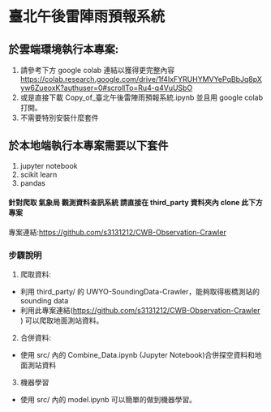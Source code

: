 # 臺北午後雷陣雨預報系統

## 於雲端環境執行本專案:
1. 請參考下方 google colab 連結以獲得更完整內容
https://colab.research.google.com/drive/1f4IxFYRUHYMVYePqBbJq8pXyw6ZueoxK?authuser=0#scrollTo=Ru4-q4VuUSbO
2. 或是直接下載 Copy_of_臺北午後雷陣雨預報系統.ipynb 並且用 google colab 打開。
3. 不需要特別安裝什麼套件

## 於本地端執行本專案需要以下套件
1. jupyter notebook
2. scikit learn
3. pandas

#### 針對爬取 氣象局 觀測資料查訊系統 請直接在 third_party 資料夾內 clone 此下方專案
專案連結:https://github.com/s3131212/CWB-Observation-Crawler

### 步驟說明
1. 爬取資料: 
* 利用 third_party/ 的 UWYO-SoundingData-Crawler，能夠取得板橋測站的 sounding data
* 利用此專案連結(https://github.com/s3131212/CWB-Observation-Crawler ) 可以爬取地面測站資料。

2. 合併資料:
* 使用 src/ 內的 Combine_Data.ipynb (Jupyter Notebook)合併探空資料和地面測站資料

3. 機器學習
* 使用 src/ 內的 model.ipynb 可以簡單的做到機器學習。